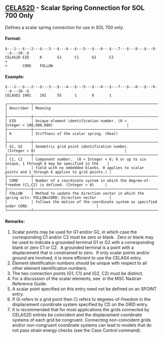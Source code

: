 ## [CELAS2D](https://help.hexagonmi.com/bundle/MSC_Nastran_2022.4/page/Nastran_Combined_Book/qrg/bulkc1/TOC.CELAS2D.xhtml) - Scalar Spring Connection for SOL 700 Only

Defines a scalar spring connection for use in SOL 700 only.

#### Format:

```nastran
$---1---$---2---$---3---$---4---$---5---$---6---$---7---$---8---$---9---$---10--$
CELAS2D EID     K       G1      C1      G2      C2                      +       
+       CORD    FOLLOW                                                          
```

#### Example:

```nastran
$---1---$---2---$---3---$---4---$---5---$---6---$---7---$---8---$---9---$---10--$
CELASD2 1001    101     55      1       8       1
```

```text
┌───────────┬────────────────────────────────────────────────────────────────────────────────────────────────────┐
│ Describer │ Meaning                                                                                            │
├───────────┼────────────────────────────────────────────────────────────────────────────────────────────────────┤
│ EID       │ Unique element identification number. (0 < Integer < 100,000,000)                                  │
├───────────┼────────────────────────────────────────────────────────────────────────────────────────────────────┤
│ K         │ Stiffness of the scalar spring. (Real)                                                             │
├───────────┼────────────────────────────────────────────────────────────────────────────────────────────────────┤
│ G1, G2    │ Geometric grid point identification number.  (Integer > 0)                                         │
├───────────┼────────────────────────────────────────────────────────────────────────────────────────────────────┤
│ C1, C2    │ Component number.  (0 < Integer < 6; 0 or up to six unique, 1 through 6 may be specified in the    │
│           │ field with no embedded blanks. 0 applies to scalar points and 1 through 6 applies to grid points.) │
├───────────┼────────────────────────────────────────────────────────────────────────────────────────────────────┤
│ CORD      │ Number of a coordinate system in which the degree-of-freedom (C1,C2) is defined. (Integer > 0)     │
├───────────┼────────────────────────────────────────────────────────────────────────────────────────────────────┤
│ FOLLOW    │ Method to update the direction vector in which the spring acts: FOLLOW=CORD: Direction vector      │
│           │ follows the motion of the coordinate system as specified under CORD.                               │
└───────────┴────────────────────────────────────────────────────────────────────────────────────────────────────┘
```

#### Remarks:

1. Scalar points may be used for G1 and/or G2, in which case the corresponding C1 and/or C2 must be zero or blank.  Zero or blank may be used to indicate a grounded terminal G1 or G2 with a corresponding blank or zero C1 or C2.  A grounded terminal is a point with a displacement that is constrained to zero.  If only scalar points and/or ground are involved, it is more efficient to use the CELAS4 entry.
2. Element identification numbers should be unique with respect to all other element identification numbers.
3. The two connection points (G1, C1) and (G2, C2) must be distinct.
4. For a discussion of the scalar elements, see   in the  MSC Nastran Reference Guide.
5. A scalar point specified on this entry need not be defined on an SPOINT entry.
6. If Gi refers to a grid point then Ci refers to degrees-of-freedom in the displacement coordinate system specified by CD on the GRID entry.
7. It is recommended that for most applications the grids connected by CELAS2D entries be coincident and the displacement coordinate systems of each grid be congruent. Connecting non-coincident grids and/or non-congruent coordinate systems can lead to models that do not pass strain energy checks (see the   Case Control command).
